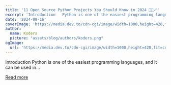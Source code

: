 ```yaml
---
title: '11 Open Source Python Projects You Should Know in 2024 🧑‍💻🪄'
excerpt: 'Introduction   Python is one of the easiest programming languages, and it can be used in...'
date: '2024-09-16'
coverImage: 'https://media.dev.to/cdn-cgi/image/width=1000,height=420,fit=cover,gravity=auto,format=auto/https%3A%2F%2Fdev-to-uploads.s3.amazonaws.com%2Fuploads%2Farticles%2Fdch857t54wnebiol8i3t.gif'
author:
  name: Koders
  picture: "assets/blog/authors/koders.png"
ogImage:
  url: 'https://media.dev.to/cdn-cgi/image/width=1000,height=420,fit=cover,gravity=auto,format=auto/https%3A%2F%2Fdev-to-uploads.s3.amazonaws.com%2Fuploads%2Farticles%2Fdch857t54wnebiol8i3t.gif'
---
```


Introduction   Python is one of the easiest programming languages, and it can be used in...

[Read more](https://dev.to/arindam_1729/11-open-source-python-projects-you-should-know-in-2024-583o)
